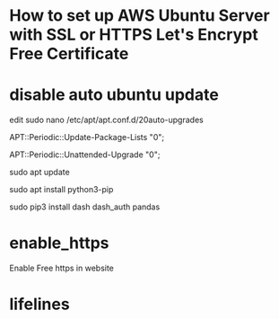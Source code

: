 # How to set up AWS Ubuntu Server with SSL or HTTPS Let's Encrypt Free Certificate

# disable auto ubuntu update
edit sudo nano /etc/apt/apt.conf.d/20auto-upgrades

APT::Periodic::Update-Package-Lists "0";

APT::Periodic::Unattended-Upgrade "0";

sudo apt update

sudo apt install python3-pip

sudo pip3 install dash dash_auth pandas

# enable_https
Enable Free https in website

# lifelines
